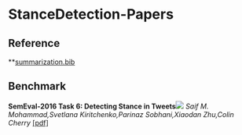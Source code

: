 # StanceDetection-Papers

## Reference
**[summarization.bib](https://github.com/zmsjf/StanceDetection-Papers/blob/main/summrization.bib)

## Benchmark
**SemEval-2016 Task 6: Detecting Stance in Tweets**![](https://img.shields.io/badge/-Chinese-orange) *Saif M. Mohammad,Svetlana Kiritchenko,Parinaz Sobhani,Xiaodan Zhu,Colin Cherry* [[pdf]](https://aclanthology.org/S16-1003.pdf) 

